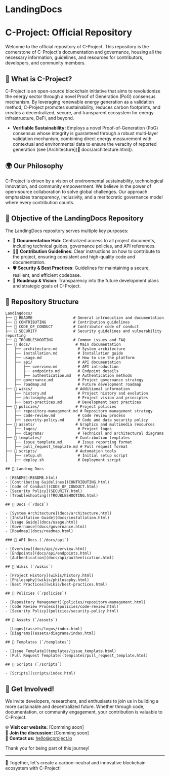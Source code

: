 # LandingDocs

# C-Project: Official Repository

Welcome to the official repository of C-Project. This repository is the cornerstone of C-Project's documentation and governance, housing all the necessary information, guidelines, and resources for contributors, developers, and community members.

## 🧬 What is C-Project?
C-Project is an open-source blockchain initiative that aims to revolutionize the energy sector through a novel Proof of Generation (PoG) consensus mechanism. By leveraging renewable energy generation as a validation method, C-Project promotes sustainability, reduces carbon footprints, and creates a decentralized, secure, and transparent ecosystem for energy infrastructure, DeFi, and beyond.

* **Verifiable Sustainability:** Employs a novel Proof-of-Generation (PoG) consensus whose integrity is guaranteed through a robust multi-layer validation mechanism, combining direct energy measurement with contextual and environmental data to ensure the veracity of reported generation (see [Architecture](📁 docs/architecture.html)).

## 🌍 Our Philosophy
C-Project is driven by a vision of environmental sustainability, technological innovation, and community empowerment. We believe in the power of open-source collaboration to solve global challenges. Our approach emphasizes transparency, inclusivity, and a meritocratic governance model where every contribution counts.

## 🎯 Objective of the LandingDocs Repository
The LandingDocs repository serves multiple key purposes:
- 📑 **Documentation Hub**: Centralized access to all project documents, including technical guides, governance policies, and API references.
- 👨‍💻 **Contribution Guidelines**: Clear instructions on how to contribute to the project, ensuring consistent and high-quality code and documentation.
- 🛡️ **Security & Best Practices**: Guidelines for maintaining a secure, resilient, and efficient codebase.
- 🚀 **Roadmap & Vision**: Transparency into the future development plans and strategic goals of C-Project.

## 📂 Repository Structure
```
Landingdocs/
├── 📜 README                  # General introduction and documentation
├── 📜 CONTRIBUTING            # Contribution guidelines
├── 📜 CODE_OF_CONDUCT         # Contributor code of conduct
├── 📜 SECURITY                # Security guidelines and vulnerability reporting
├── 📜 TROUBLESHOOTING         # Common issues and FAQ
├── 📁 docs/                    # Main documentation
│   ├── architecture.md         # System architecture
│   ├── installation.md         # Installation guide
│   ├── usage.md                # How to use the platform
│   ├── api/                    # API documentation
│   │   ├── overview.md         # API introduction
│   │   ├── endpoints.md        # Endpoint details
│   │   ├── authentication.md   # Authentication methods
│   ├── governance.md           # Project governance strategy
│   ├── roadmap.md              # Future development roadmap
├── 📁 wikis/                   # Additional information
│   ├── history.md              # Project history and evolution
│   ├── philosophy.md           # Project vision and principles
│   ├── best-practices.md       # Development best practices
├── 📁 policies/                # Project policies
│   ├── repository-management.md # Repository management strategy
│   ├── code-review.md          # Code review process
│   ├── security-policy.md      # Code and data security policy
├── 📁 assets/                  # Graphics and multimedia resources
│   ├── logos/                  # Project logos
│   ├── diagrams/               # Technical and architectural diagrams
├── 📁 templates/               # Contribution templates
│   ├── issue_template.md       # Issue reporting format
│   ├── pull_request_template.md # Pull request format
├── 📁 scripts/                 # Automation tools
│   ├── setup.sh                # Initial setup script
│   ├── deploy.sh               # Deployment script

## 📄 Landing Docs

- [README](README.html)
- [Contributing Guidelines](CONTRIBUTING.html)
- [Code of Conduct](CODE_OF_CONDUCT.html)
- [Security Policy](SECURITY.html)
- [Troubleshooting](TROUBLESHOOTING.html)

## 📁 Docs (`/docs`)

- [System Architecture](docs/architecture.html)
- [Installation Guide](docs/installation.html)
- [Usage Guide](docs/usage.html)
- [Governance](docs/governance.html)
- [Roadmap](docs/roadmap.html)

### 📄 API Docs (`/docs/api`)

- [Overview](docs/api/overview.html)
- [Endpoints](docs/api/endpoints.html)
- [Authentication](docs/api/authentication.html)

## 📁 Wikis (`/wikis`)

- [Project History](wikis/history.html)
- [Philosophy](wikis/philosophy.html)
- [Best Practices](wikis/best-practices.html)

## 📁 Policies (`/policies`)

- [Repository Management](policies/repository-management.html)
- [Code Review Process](policies/code-review.html)
- [Security Policy](policies/security-policy.html)

## 📁 Assets (`/assets`)

- [Logos](assets/logos/index.html)
- [Diagrams](assets/diagrams/index.html)

## 📁 Templates (`/templates`)

- [Issue Template](templates/issue_template.html)
- [Pull Request Template](templates/pull_request_template.html)

## 📁 Scripts (`/scripts`)

- [Scripts](scripts/index.html)
```

## 🤝 Get Involved!
We invite developers, researchers, and enthusiasts to join us in building a more sustainable and decentralized future. Whether through code, documentation, or community engagement, your contribution is valuable to C-Project.

🌐 **Visit our website:** [Comming soon]  
💬 **Join the discussion:** [Comming soon]  
📧 **Contact us:** hello@cproject.io

Thank you for being part of this journey!

---
🚀 Together, let's create a carbon-neutral and innovative blockchain ecosystem with C-Project!


